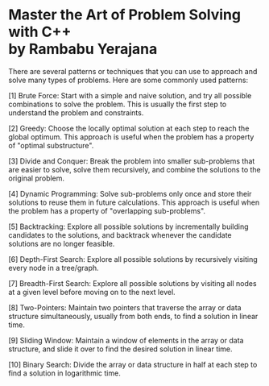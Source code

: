 <h1>Master the Art of Problem Solving with C++ <br>
by Rambabu Yerajana</h1>


There are several patterns or techniques that you can use to approach and solve many types of problems. Here are some commonly used patterns:



[1] Brute Force: Start with a simple and naive solution, and try all possible combinations to solve the problem. This is usually the first step to understand the problem and constraints.



[2] Greedy: Choose the locally optimal solution at each step to reach the global optimum. This approach is useful when the problem has a property of "optimal substructure".



[3] Divide and Conquer: Break the problem into smaller sub-problems that are easier to solve, solve them recursively, and combine the solutions to the original problem.



[4] Dynamic Programming: Solve sub-problems only once and store their solutions to reuse them in future calculations. This approach is useful when the problem has a property of "overlapping sub-problems".



[5] Backtracking: Explore all possible solutions by incrementally building candidates to the solutions, and backtrack whenever the candidate solutions are no longer feasible.



[6] Depth-First Search: Explore all possible solutions by recursively visiting every node in a tree/graph.



[7] Breadth-First Search: Explore all possible solutions by visiting all nodes at a given level before moving on to the next level.



[8] Two-Pointers: Maintain two pointers that traverse the array or data structure simultaneously, usually from both ends, to find a solution in linear time.



[9] Sliding Window: Maintain a window of elements in the array or data structure, and slide it over to find the desired solution in linear time.



[10] Binary Search: Divide the array or data structure in half at each step to find a solution in logarithmic time.

